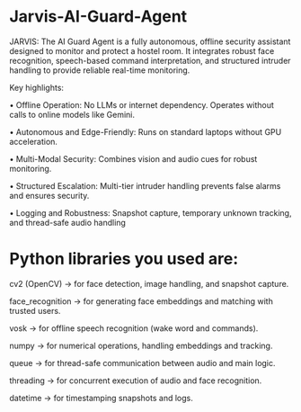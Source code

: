# Jarvis-AI-Guard-Agent
JARVIS: The AI Guard Agent is a fully autonomous, offline security assistant designed to monitor and protect a
 hostel room. It integrates robust face recognition, speech-based command interpretation, and structured
 intruder handling to provide reliable real-time monitoring.
 
 Key highlights:
 
 • Offline Operation: No LLMs or internet dependency. Operates without calls to online models
 like Gemini.
 
 • Autonomous and Edge-Friendly: Runs on standard laptops without GPU acceleration.
 
 • Multi-Modal Security: Combines vision and audio cues for robust monitoring.
 
 • Structured Escalation: Multi-tier intruder handling prevents false alarms and ensures security.
 
 • Logging and Robustness: Snapshot capture, temporary unknown tracking, and thread-safe
 audio handling

# Python libraries you used are:

cv2 (OpenCV) → for face detection, image handling, and snapshot capture.

face_recognition → for generating face embeddings and matching with trusted users.

vosk → for offline speech recognition (wake word and commands).

numpy → for numerical operations, handling embeddings and tracking.

queue → for thread-safe communication between audio and main logic.

threading → for concurrent execution of audio and face recognition.

datetime → for timestamping snapshots and logs.
